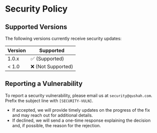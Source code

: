 # Security Policy

## Supported Versions

The following versions currently receive security updates:

| Version | Supported          |
| ------- | ------------------ |
| 1.0.x   | ✅ (Supported)      |
| < 1.0   | ❌ (Not Supported)  |

## Reporting a Vulnerability

To report a security vulnerability, please email us at `security@qushah.com`.
Prefix the subject line with `[SECURITY-VULN]`.

- If accepted, we will provide timely updates on the progress of the fix and may reach out for additional details.
- If declined, we will send a one-time response explaining the decision and, if possible, the reason for the rejection.

